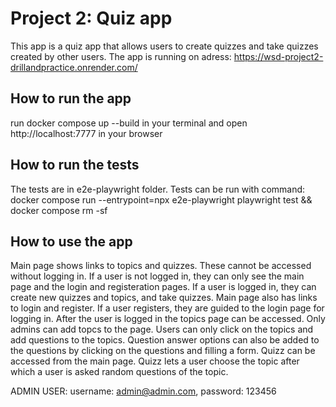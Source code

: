 # Project 2: Quiz app

This app is a quiz app that allows users to create quizzes and take quizzes created by other users. The app is running on adress:
https://wsd-project2-drillandpractice.onrender.com/


## How to run the app
run docker compose up --build in your terminal and open http://localhost:7777 in your browser

## How to run the tests
The tests are in e2e-playwright folder.
Tests can be run with command: docker compose run --entrypoint=npx e2e-playwright playwright test && docker compose rm -sf

## How to use the app
Main page shows links to topics and quizzes. These cannot be accessed without logging in. If a user is not logged in, they can only see the main page and the login and registeration pages. If a user is logged in, they can create new quizzes and topics, and take quizzes. Main page also has links to login and register. If a user registers, they are guided to the login page for logging in. 
After the user is logged in the topics page can be accessed. Only admins can add topcs to the page. Users can only click on the topics and add questions to the topics. Question answer options can also be added to the questions by clicking on the questions and filling a form. Quizz can be accessed from the main page. Quizz lets a user choose the topic after which a user is asked random questions of the topic.

ADMIN USER: username: admin@admin.com, password: 123456






